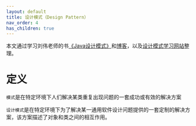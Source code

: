 ```yaml
---
layout: default
title: 设计模式（Design Pattern）
nav_order: 4
has_children: true
---
```


本文通过学习刘伟老师的书[《Java设计模式》](https://book.douban.com/subject/30173863/)和[博客](https://blog.csdn.net/lovelion/article/details/17517213)，以及[设计模式学习网站](https://refactoringguru.cn/design-patterns)整理。

# 定义

`模式`是在特定环境下人们解决某类重复出现问题的一套成功或有效的解决方案

`设计模式`是在特定环境下为了解决某一通用软件设计问题提供的一套定制的解决方案，该方案描述了对象和类之间的相互作用。
